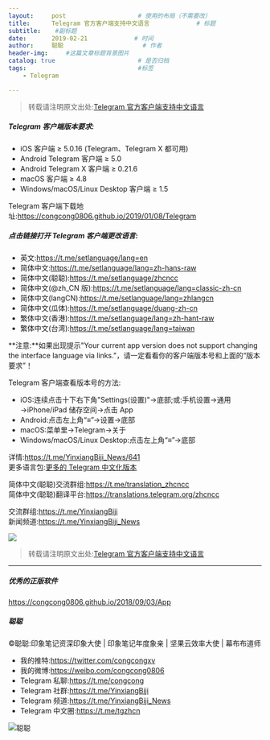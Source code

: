 ```yaml
---
layout:     post                    # 使用的布局（不需要改）
title:      Telegram 官方客户端支持中文语言             # 标题 
subtitle:    #副标题
date:       2019-02-21             # 时间
author:     聪聪                      # 作者
header-img:     #这篇文章标题背景图片
catalog: true                       # 是否归档
tags:                               #标签
    - Telegram

---
```

> 转载请注明原文出处:[Telegram 官方客户端支持中文语言](https://congcong0806.github.io/2019/02/21/Telegram)

##### Telegram 客户端版本要求:
* iOS 客户端 ≥ 5.0.16 (Telegram、Telegram X 都可用)
* Android Telegram 客户端 ≥ 5.0
* Android Telegram X 客户端 ≥ 0.21.6
* macOS 客户端 ≥ 4.8
* Windows/macOS/Linux Desktop 客户端 ≥ 1.5

Telegram 客户端下载地址:<https://congcong0806.github.io/2019/01/08/Telegram>

##### 点击链接打开 Telegram 客户端更改语言:

* 英文:<https://t.me/setlanguage/lang=en>
* 简体中文:<https://t.me/setlanguage/lang=zh-hans-raw>
* 简体中文(聪聪):<https://t.me/setlanguage/zhcncc>
* 简体中文(@zh_CN 版):<https://t.me/setlanguage/lang=classic-zh-cn>
* 简体中文(langCN):<https://t.me/setlanguage/lang=zhlangcn>
* 简体中文(瓜体):<https://t.me/setlanguage/duang-zh-cn>
* 繁体中文(香港):<https://t.me/setlanguage/lang=zh-hant-raw>
* 繁体中文(台湾):<https://t.me/setlanguage/lang=taiwan>

**注意:**如果出现提示"Your current app version does not support changing the interface language via links."，请一定看看你的客户端版本号和上面的“版本要求”！

Telegram 客户端查看版本号的方法:
* iOS:连续点击十下右下角"Settings(设置)"→底部;或:手机设置→通用→iPhone/iPad 储存空间→点击 App
* Android:点击左上角“≡”→设置→底部
* macOS:菜单里→Telegram→关于
* Windows/macOS/Linux Desktop:点击左上角“≡”→底部

详情:<https://t.me/YinxiangBiji_News/641><br>
更多语言包:[更多的 Telegram 中文化版本](https://telegra.ph/%E6%9B%B4%E5%A4%9A%E7%9A%84-Telegram-%E4%B8%AD%E6%96%87%E5%8C%96%E7%89%88%E6%9C%AC-02-02)

简体中文(聪聪)交流群组:<https://t.me/translation_zhcncc><br>
简体中文(聪聪)翻译平台:<https://translations.telegram.org/zhcncc><br>

交流群组:<https://t.me/YinxiangBiji><br>
新闻频道:<https://t.me/YinxiangBiji_News>

![](https://i.v2ex.co/MRCsTvSz.jpeg)

> 转载请注明原文出处:[Telegram 官方客户端支持中文语言](https://congcong0806.github.io/2019/02/21/Telegram)

- - - -

##### 优秀的正版软件
<https://congcong0806.github.io/2018/09/03/App>

##### 聪聪
&copy;聪聪:印象笔记资深印象大使 | 印象笔记年度象亲 | 坚果云效率大使 | 幕布布道师

* 我的推特:<https://twitter.com/congcongxv>
* 我的微博:<https://weibo.com/congcong0806>
* Telegram 私聊:<https://t.me/congcong>
* Telegram 社群:<https://t.me/YinxiangBiji>
* Telegram 频道:<https://t.me/YinxiangBiji_News>
* Telegram 中文圈:<https://t.me/tgzhcn>

![聪聪](https://i.v2ex.co/3wc207g5.png)